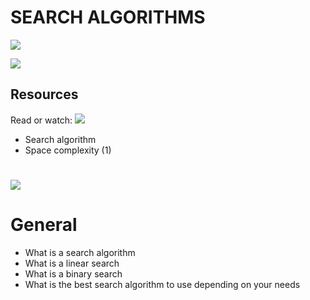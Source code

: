 # SEARCH ALGORITHMS
![](https://www.tutorialspoint.com/data_structures_algorithms/images/quick_sort_partition_animation.gif)

![](https://blog.penjee.com/wp-content/uploads/2015/12/optimal-binary-search-tree-from-sorted-array.gif)

## Resources
Read or watch:
![](https://media.tenor.com/Qz2VqMX0MisAAAAM/just-blame-on-the-algorithm.gif)

- Search algorithm
- Space complexity (1)
#
![](https://blog.penjee.com/wp-content/uploads/2015/11/binary-search-tree-sorted-array-animation.gif)

# General
- What is a search algorithm
- What is a linear search
- What is a binary search
- What is the best search algorithm to use depending on your needs
